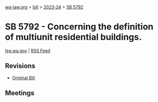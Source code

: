 [wa-law.org](/) > [bill](/bill/) > [2023-24](/bill/2023-24/) > [SB 5792](/bill/2023-24/sb/5792/)

# SB 5792 - Concerning the definition of multiunit residential buildings.
[leg.wa.gov](https://app.leg.wa.gov/billsummary?BillNumber=5792&Year=2023&Initiative=false) | [RSS Feed](./rss.xml)

## Revisions
* [Original Bill](1/)

## Meetings